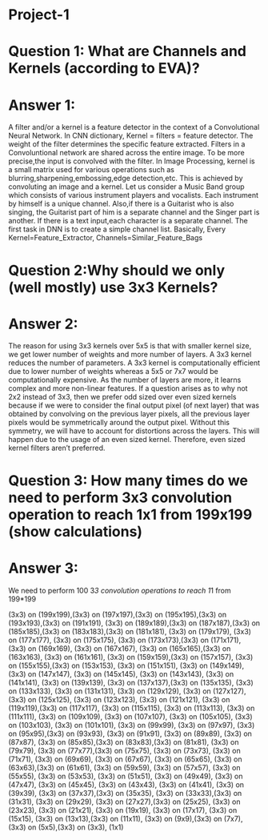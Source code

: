 # Project-1
# Question 1: What are Channels and Kernels (according to EVA)?
# Answer 1: 
A filter and/or a kernel is a feature detector in the context of a  Convolutional Neural Network. 
In CNN dictionary, Kernel = filters = feature detector.
The weight of the filter determines the specific feature extracted. 
Filters in a Convoluntional network are shared across the entire image. 
To be more precise,the input is convolved with the filter. 
In Image Processing, kernel is a small matrix used for various operations such as blurring,sharpening,embossing,edge detection,etc. 
This is achieved by convoluting an image and a kernel.
Let us consider a Music Band group which consists of various instrument players and vocalists. 
Each instrument by himself is a unique channel.
Also,if there is a Guitarist who is also singing, the Guitarist part of him is a separate channel and the Singer part is another.
If there is a text input,each character is a separate channel.
The first task in DNN is to create a simple channel list.
Basically,
Every Kernel=Feature_Extractor,
Channels=Similar_Feature_Bags


# Question 2:Why should we only (well mostly) use 3x3 Kernels?
# Answer 2:
The reason for using 3x3 kernels over 5x5 is that with smaller kernel size, we get lower number of weights and more number of layers.
A 3x3 kernel reduces the number of parameters.
A 3x3 kernel is computationally efficient due to lower number of weights whereas a 5x5 or 7x7 would be computationally expensive.
As the number of layers are more, it learns complex and more non-linear features.
If a question arises as to why not 2x2 instead of 3x3, then we prefer odd sized over even sized kernels because if we were to consider the final output pixel (of next layer) that was obtained by convolving on the previous layer pixels, all the previous layer pixels would be symmetrically around the output pixel.
Without this symmetry, we will have to account for distortions across the layers. 
This will happen due to the usage of an even sized kernel. Therefore, even sized kernel filters aren’t preferred.


# Question 3: How many times do we need to perform 3x3 convolution operation to reach 1x1 from 199x199 (show calculations)
# Answer 3:
We need to perform 100 3*3 convolution operations to reach 1*1 from 199*199

(3x3) on (199x199),(3x3) on (197x197),(3x3) on (195x195),(3x3) on (193x193),(3x3) on (191x191),
(3x3) on (189x189),(3x3) on (187x187),(3x3) on (185x185),(3x3) on (183x183),(3x3) on (181x181),
(3x3) on (179x179), (3x3) on (177x177), (3x3) on (175x175), (3x3) on (173x173),(3x3) on  (171x171),
(3x3) on (169x169), (3x3) on (167x167), (3x3) on (165x165),(3x3) on  (163x163), (3x3) on (161x161),
(3x3) on (159x159),(3x3) on  (157x157), (3x3) on (155x155),(3x3) on  (153x153), (3x3) on (151x151),
(3x3) on (149x149), (3x3) on (147x147), (3x3) on (145x145), (3x3) on (143x143), (3x3) on (141x141),
(3x3) on (139x139), (3x3) on (137x137),(3x3) on  (135x135), (3x3) on (133x133), (3x3) on (131x131),
(3x3) on (129x129), (3x3) on (127x127), (3x3) on (125x125), (3x3) on (123x123), (3x3) on (121x121),
(3x3) on (119x119),(3x3) on  (117x117), (3x3) on (115x115), (3x3) on (113x113), (3x3) on (111x111),
(3x3) on (109x109), (3x3) on (107x107), (3x3) on (105x105), (3x3) on (103x103), (3x3) on (101x101),
(3x3) on (99x99), (3x3) on (97x97), (3x3) on (95x95),(3x3) on  (93x93), (3x3) on (91x91),
(3x3) on (89x89), (3x3) on (87x87), (3x3) on (85x85),(3x3) on  (83x83),(3x3) on  (81x81),
(3x3) on (79x79), (3x3) on (77x77),(3x3) on  (75x75), (3x3) on (73x73), (3x3) on (71x71),
(3x3) on (69x69), (3x3) on (67x67), (3x3) on (65x65), (3x3) on (63x63),(3x3) on  (61x61),
(3x3) on (59x59), (3x3) on (57x57), (3x3) on (55x55), (3x3) on (53x53), (3x3) on (51x51),
(3x3) on (49x49), (3x3) on (47x47), (3x3) on (45x45), (3x3) on (43x43), (3x3) on (41x41),
(3x3) on (39x39), (3x3) on (37x37),(3x3) on  (35x35), (3x3) on (33x33),(3x3) on  (31x31),
(3x3) on (29x29), (3x3) on (27x27),(3x3) on  (25x25), (3x3) on (23x23), (3x3) on (21x21),
(3x3) on (19x19), (3x3) on (17x17), (3x3) on (15x15), (3x3) on (13x13),(3x3) on  (11x11),
(3x3) on (9x9),(3x3) on  (7x7), (3x3) on (5x5),(3x3) on  (3x3), (1x1)





